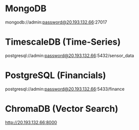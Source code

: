 # MongoDB
mongodb://admin:password@20.193.132.66:27017

# TimescaleDB (Time-Series)
postgresql://admin:password@20.193.132.66:5432/sensor_data

# PostgreSQL (Financials)
postgresql://admin:password@20.193.132.66:5433/finance

# ChromaDB (Vector Search)
http://20.193.132.66:8000
